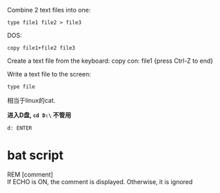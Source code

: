 Combine 2 text files into one:
	
	type file1 file2 > file3

DOS:

	copy file1+file2 file3

Create a text file from the keyboard: copy con: file1 {press Ctrl-Z to end}

Write a text file to the screen: 

	type file
相当于linux的cat.

**进入D盘, `cd D:\` 不管用**  

	d: ENTER

# bat script
REM [comment]  
If ECHO is ON, the comment is displayed. Otherwise, it is ignored


